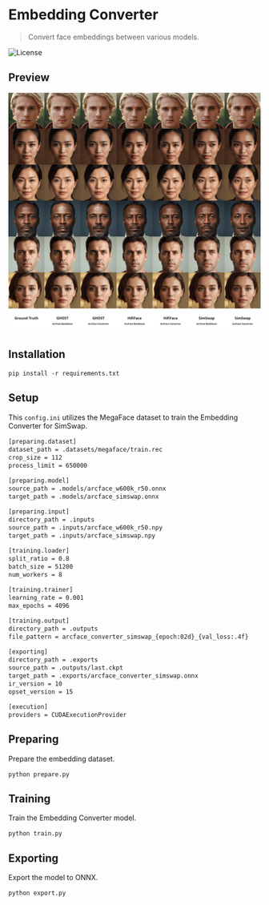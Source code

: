 Embedding Converter
===================

> Convert face embeddings between various models.

![License](https://img.shields.io/badge/license-OpenRAIL--MS-green)


Preview
-------

![Preview](https://raw.githubusercontent.com/facefusion/facefusion-labs/next/.github/previews/embedding_converter.png?sanitize=true)


Installation
------------

```
pip install -r requirements.txt
```


Setup
-----

This `config.ini` utilizes the MegaFace dataset to train the Embedding Converter for SimSwap.

```
[preparing.dataset]
dataset_path = .datasets/megaface/train.rec
crop_size = 112
process_limit = 650000
```

```
[preparing.model]
source_path = .models/arcface_w600k_r50.onnx
target_path = .models/arcface_simswap.onnx
```

```
[preparing.input]
directory_path = .inputs
source_path = .inputs/arcface_w600k_r50.npy
target_path = .inputs/arcface_simswap.npy
```

```
[training.loader]
split_ratio = 0.8
batch_size = 51200
num_workers = 8
```

```
[training.trainer]
learning_rate = 0.001
max_epochs = 4096
```

```
[training.output]
directory_path = .outputs
file_pattern = arcface_converter_simswap_{epoch:02d}_{val_loss:.4f}
```

```
[exporting]
directory_path = .exports
source_path = .outputs/last.ckpt
target_path = .exports/arcface_converter_simswap.onnx
ir_version = 10
opset_version = 15
```

```
[execution]
providers = CUDAExecutionProvider
```


Preparing
---------

Prepare the embedding dataset.

```
python prepare.py
```


Training
--------

Train the Embedding Converter model.

```
python train.py
```


Exporting
---------

Export the model to ONNX.

```
python export.py
```
